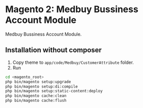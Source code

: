 # Magento 2: Medbuy Bussiness Account Module
Medbuy Bussiness Account Module.

## Installation without composer
1. Copy theme to `app/code/Medbuy/CustomerAttribute` folder.
2. Run 

```bash
cd <magento_root>
php bin/magento setup:upgrade
php bin/magento setup:di:compile
php bin/magento setup:static-content:deploy
php bin/magento cache:clean 
php bin/magento cache:flush 
```
